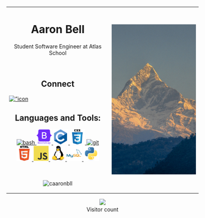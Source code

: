 

<p align="center">
</p>
<table border="0">
 <tr>
    <td>
     <h1 align="center">Aaron Bell</h1>
     <p align="center">Student Software Engineer at Atlas School</p>
     <br>
     <h2 align="center">Connect</h2>
     <a href=”https://www.linkedin.com/in/aaron-bell-893343234/"><img align=”left” src=”https://raw.githubusercontent.com/Caaronbll/Caaronbll/pictures/Linkedin.svg" alt=”icon | LinkedIn” width=”21px”/></a>
 
<h2 align="center">Languages and Tools:</h2>
<p align="center"> <a href="https://www.gnu.org/software/bash/" target="_blank" rel="noreferrer"> <img src="https://www.vectorlogo.zone/logos/gnu_bash/gnu_bash-icon.svg" alt="bash" width="40" height="40"/> </a> <a href="https://getbootstrap.com" target="_blank" rel="noreferrer"> <img src="https://raw.githubusercontent.com/devicons/devicon/master/icons/bootstrap/bootstrap-plain-wordmark.svg" alt="bootstrap" width="40" height="40"/> </a> <a href="https://www.cprogramming.com/" target="_blank" rel="noreferrer"> <img src="https://raw.githubusercontent.com/devicons/devicon/master/icons/c/c-original.svg" alt="c" width="40" height="40"/> </a> <a href="https://www.w3schools.com/css/" target="_blank" rel="noreferrer"> <img src="https://raw.githubusercontent.com/devicons/devicon/master/icons/css3/css3-original-wordmark.svg" alt="css3" width="40" height="40"/> </a> <a href="https://git-scm.com/" target="_blank" rel="noreferrer"> <img src="https://www.vectorlogo.zone/logos/git-scm/git-scm-icon.svg" alt="git" width="40" height="40"/> </a> <a href="https://www.w3.org/html/" target="_blank" rel="noreferrer"> <img src="https://raw.githubusercontent.com/devicons/devicon/master/icons/html5/html5-original-wordmark.svg" alt="html5" width="40" height="40"/> </a> <a href="https://developer.mozilla.org/en-US/docs/Web/JavaScript" target="_blank" rel="noreferrer"> <img src="https://raw.githubusercontent.com/devicons/devicon/master/icons/javascript/javascript-original.svg" alt="javascript" width="40" height="40"/> </a> <a href="https://www.linux.org/" target="_blank" rel="noreferrer"> <img src="https://raw.githubusercontent.com/devicons/devicon/master/icons/linux/linux-original.svg" alt="linux" width="40" height="40"/> </a> <a href="https://www.mysql.com/" target="_blank" rel="noreferrer"> <img src="https://raw.githubusercontent.com/devicons/devicon/master/icons/mysql/mysql-original-wordmark.svg" alt="mysql" width="40" height="40"/> </a> <a href="https://www.python.org" target="_blank" rel="noreferrer"> <img src="https://raw.githubusercontent.com/devicons/devicon/master/icons/python/python-original.svg" alt="python" width="40" height="40"/> </a> </p>
     <br>
   <p align="center"><img align="center" src="https://github-readme-stats.vercel.app/api/top-langs?username=caaronbll&show_icons=true&locale=en&layout=compact" alt="caaronbll" /></p>
    </td>
    <td>
       <img src="Everest.JPG" width="500" title="hover text">
    </td>
 </tr>
</table>

<p align="center"> 
  
  <img src="https://profile-counter.glitch.me/Caaronbll/count.svg" />
  <br>Visitor count
</p>
